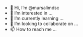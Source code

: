 - 👋 Hi, I’m @mursalimdsc
- 👀 I’m interested in ...
- 🌱 I’m currently learning ...
- 💞️ I’m looking to collaborate on ...
- 📫 How to reach me ...

<!---
mursalimdsc/mursalimdsc is a ✨ special ✨ repository because its `README.md` (this file) appears on your GitHub profile.
You can click the Preview link to take a look at your changes.
--->
